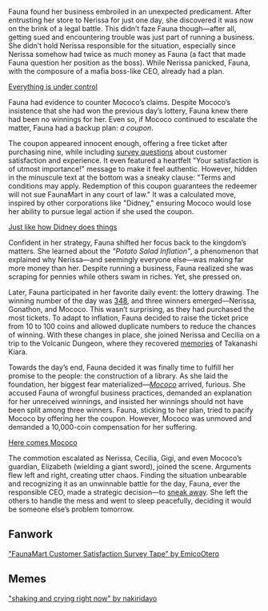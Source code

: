<!-- title: Ceres Fauna -->
<!-- status: Alive -->

Fauna found her business embroiled in an unexpected predicament. After entrusting her store to Nerissa for just one day, she discovered it was now on the brink of a legal battle. This didn’t faze Fauna though—after all, getting sued and encountering trouble was just part of running a business. She didn’t hold Nerissa responsible for the situation, especially since Nerissa somehow had twice as much money as Fauna (a fact that made Fauna question her position as the boss). While Nerissa panicked, Fauna, with the composure of a mafia boss-like CEO, already had a plan.

[Everything is under control](#embed:https://www.youtube.com/embed/iRM_kaxQBp4?si=--h9gdTm5mr013AR&start=219)

Fauna had evidence to counter Mococo’s claims. Despite Mococo’s insistence that she had won the previous day’s lottery, Fauna knew there had been no winnings for her. Even so, if Mococo continued to escalate the matter, Fauna had a backup plan: _a coupon_.

The coupon appeared innocent enough, offering a free ticket after purchasing nine, while including [survey questions](https://www.youtube.com/live/iRM_kaxQBp4?feature=shared&t=1965) about customer satisfaction and experience. It even featured a heartfelt "Your satisfaction is of utmost importance!" message to make it feel authentic. However, hidden in the minuscule text at the bottom was a sneaky clause: "Terms and conditions may apply. Redemption of this coupon guarantees the redeemer will not sue FaunaMart in any court of law." It was a calculated move, inspired by other corporations like "Didney," ensuring Mococo would lose her ability to pursue legal action if she used the coupon.

[Just like how Didney does things](#embed:https://www.youtube.com/embed/iRM_kaxQBp4?si=U8mtyjbb5ikJ4UON&start=2186)

Confident in her strategy, Fauna shifted her focus back to the kingdom’s matters. She learned about the _"Potato Salad Inflation"_, a phenomenon that explained why Nerissa—and seemingly everyone else—was making far more money than her. Despite running a business, Fauna realized she was scraping for pennies while others swam in riches. Yet, she pressed on.

Later, Fauna participated in her favorite daily event: the lottery drawing. The winning number of the day was [348](https://www.youtube.com/live/iRM_kaxQBp4?feature=shared&t=7229), and three winners emerged—Nerissa, Gonathon, and Mococo. This wasn’t surprising, as they had purchased the most tickets. To adapt to inflation, Fauna decided to raise the ticket price from 10 to 100 coins and allowed duplicate numbers to reduce the chances of winning. With these changes in place, she joined Nerissa and Cecilia on a trip to the Volcanic Dungeon, where they recovered [memories](https://www.youtube.com/live/iRM_kaxQBp4?feature=shared&t=11306) of Takanashi Kiara.

Towards the day’s end, Fauna decided it was finally time to fulfill her promise to the people: the construction of a library. As she laid the foundation, her biggest fear materialized—_[Mococo](https://www.youtube.com/live/iRM_kaxQBp4?feature=shared&t=14459)_ arrived, furious. She accused Fauna of wrongful business practices, demanded an explanation for her unreceived winnings, and insisted her winnings should not have been split among three winners. Fauna, sticking to her plan, tried to pacify Mococo by offering her the coupon. However, Mococo was unmoved and demanded a 10,000-coin compensation for her suffering.

[Here comes Mococo](#embed:https://www.youtube.com/embed/iRM_kaxQBp4?si=TRzxs5f1lA0eRfMp&start=14555)

The commotion escalated as Nerissa, Cecilia, Gigi, and even Mococo’s guardian, Elizabeth (wielding a giant sword), joined the scene. Arguments flew left and right, creating utter chaos. Finding the situation unbearable and recognizing it as an unwinnable battle for the day, Fauna, ever the responsible CEO, made a strategic decision—to [sneak away](https://www.youtube.com/live/iRM_kaxQBp4?feature=shared&t=15771). She left the others to handle the mess and went to sleep peacefully, deciding it would be someone else’s problem tomorrow.

## Fanwork

["FaunaMart Customer Satisfaction Survey Tape" by EmicoOtero](https://x.com/EmicoOtero/status/1834292754849169648)

## Memes

["shaking and crying right now" by nakiridayo](https://x.com/nakiridayo_/status/1832023295807619375)
